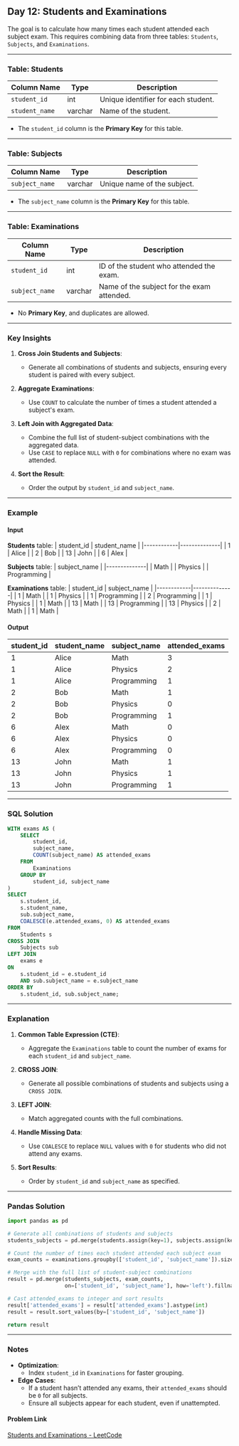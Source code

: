## Day 12: Students and Examinations

The goal is to calculate how many times each student attended each subject exam. This requires combining data from three tables: `Students`, `Subjects`, and `Examinations`.

---

### Table: Students

| Column Name   | Type    | Description                                     |
|---------------|---------|-------------------------------------------------|
| `student_id`  | int     | Unique identifier for each student.             |
| `student_name`| varchar | Name of the student.                            |

- The `student_id` column is the **Primary Key** for this table.

---

### Table: Subjects

| Column Name   | Type    | Description                                     |
|---------------|---------|-------------------------------------------------|
| `subject_name`| varchar | Unique name of the subject.                     |

- The `subject_name` column is the **Primary Key** for this table.

---

### Table: Examinations

| Column Name   | Type    | Description                                     |
|---------------|---------|-------------------------------------------------|
| `student_id`  | int     | ID of the student who attended the exam.        |
| `subject_name`| varchar | Name of the subject for the exam attended.      |

- No **Primary Key**, and duplicates are allowed.

---

### Key Insights

1. **Cross Join Students and Subjects**:
   - Generate all combinations of students and subjects, ensuring every student is paired with every subject.

2. **Aggregate Examinations**:
   - Use `COUNT` to calculate the number of times a student attended a subject's exam.

3. **Left Join with Aggregated Data**:
   - Combine the full list of student-subject combinations with the aggregated data.
   - Use `CASE` to replace `NULL` with `0` for combinations where no exam was attended.

4. **Sort the Result**:
   - Order the output by `student_id` and `subject_name`.

---

### Example

#### Input

**Students** table:
| student_id | student_name |
|------------|--------------|
| 1          | Alice        |
| 2          | Bob          |
| 13         | John         |
| 6          | Alex         |

**Subjects** table:
| subject_name |
|--------------|
| Math         |
| Physics      |
| Programming  |

**Examinations** table:
| student_id | subject_name |
|------------|--------------|
| 1          | Math         |
| 1          | Physics      |
| 1          | Programming  |
| 2          | Programming  |
| 1          | Physics      |
| 1          | Math         |
| 13         | Math         |
| 13         | Programming  |
| 13         | Physics      |
| 2          | Math         |
| 1          | Math         |

#### Output
| student_id | student_name | subject_name | attended_exams |
|------------|--------------|--------------|----------------|
| 1          | Alice        | Math         | 3              |
| 1          | Alice        | Physics      | 2              |
| 1          | Alice        | Programming  | 1              |
| 2          | Bob          | Math         | 1              |
| 2          | Bob          | Physics      | 0              |
| 2          | Bob          | Programming  | 1              |
| 6          | Alex         | Math         | 0              |
| 6          | Alex         | Physics      | 0              |
| 6          | Alex         | Programming  | 0              |
| 13         | John         | Math         | 1              |
| 13         | John         | Physics      | 1              |
| 13         | John         | Programming  | 1              |

---

### SQL Solution

```sql
WITH exams AS (
    SELECT 
        student_id,
        subject_name,
        COUNT(subject_name) AS attended_exams
    FROM 
        Examinations 
    GROUP BY 
        student_id, subject_name
)
SELECT 
    s.student_id,
    s.student_name,
    sub.subject_name,
    COALESCE(e.attended_exams, 0) AS attended_exams
FROM 
    Students s
CROSS JOIN 
    Subjects sub
LEFT JOIN 
    exams e
ON 
    s.student_id = e.student_id 
    AND sub.subject_name = e.subject_name
ORDER BY 
    s.student_id, sub.subject_name;
```

---

### Explanation

1. **Common Table Expression (CTE)**:
   - Aggregate the `Examinations` table to count the number of exams for each `student_id` and `subject_name`.

2. **CROSS JOIN**:
   - Generate all possible combinations of students and subjects using a `CROSS JOIN`.

3. **LEFT JOIN**:
   - Match aggregated counts with the full combinations.

4. **Handle Missing Data**:
   - Use `COALESCE` to replace `NULL` values with `0` for students who did not attend any exams.

5. **Sort Results**:
   - Order by `student_id` and `subject_name` as specified.

---

### Pandas Solution

```python
import pandas as pd

# Generate all combinations of students and subjects
students_subjects = pd.merge(students.assign(key=1), subjects.assign(key=1), on='key').drop('key', axis=1)

# Count the number of times each student attended each subject exam
exam_counts = examinations.groupby(['student_id', 'subject_name']).size().reset_index(name='attended_exams')

# Merge with the full list of student-subject combinations
result = pd.merge(students_subjects, exam_counts, 
                  on=['student_id', 'subject_name'], how='left').fillna(0)

# Cast attended_exams to integer and sort results
result['attended_exams'] = result['attended_exams'].astype(int)
result = result.sort_values(by=['student_id', 'subject_name'])

return result
```

---

### Notes

- **Optimization**:
  - Index `student_id` in `Examinations` for faster grouping.
- **Edge Cases**:
  - If a student hasn’t attended any exams, their `attended_exams` should be `0` for all subjects.
  - Ensure all subjects appear for each student, even if unattempted.

#### Problem Link
[Students and Examinations - LeetCode](https://leetcode.com/problems/students-and-examinations/)
